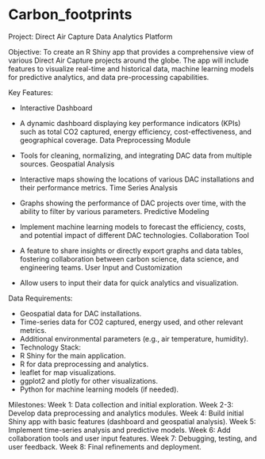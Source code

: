 # Carbon_footprints

Project: Direct Air Capture Data Analytics Platform

Objective:
To create an R Shiny app that provides a comprehensive view of various Direct Air Capture projects around the globe. The app will include features to visualize real-time and historical data, machine learning models for predictive analytics, and data pre-processing capabilities.

Key Features:
- Interactive Dashboard

- A dynamic dashboard displaying key performance indicators (KPIs) such as total CO2 captured, energy efficiency, cost-effectiveness, and geographical coverage.
Data Preprocessing Module

- Tools for cleaning, normalizing, and integrating DAC data from multiple sources.
Geospatial Analysis

- Interactive maps showing the locations of various DAC installations and their performance metrics.
Time Series Analysis

- Graphs showing the performance of DAC projects over time, with the ability to filter by various parameters.
Predictive Modeling

- Implement machine learning models to forecast the efficiency, costs, and potential impact of different DAC technologies.
Collaboration Tool

- A feature to share insights or directly export graphs and data tables, fostering collaboration between carbon science, data science, and engineering teams.
User Input and Customization

- Allow users to input their data for quick analytics and visualization.

  
Data Requirements:
- Geospatial data for DAC installations.
- Time-series data for CO2 captured, energy used, and other relevant metrics.
- Additional environmental parameters (e.g., air temperature, humidity).
- Technology Stack:
- R Shiny for the main application.
- R for data preprocessing and analytics.
- leaflet for map visualizations.
- ggplot2 and plotly for other visualizations.
- Python for machine learning models (if needed).

Milestones:
Week 1: Data collection and initial exploration.
Week 2-3: Develop data preprocessing and analytics modules.
Week 4: Build initial Shiny app with basic features (dashboard and geospatial analysis).
Week 5: Implement time-series analysis and predictive models.
Week 6: Add collaboration tools and user input features.
Week 7: Debugging, testing, and user feedback.
Week 8: Final refinements and deployment.
